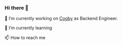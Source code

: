 ### Hi there 👋
🔭 I’m currently working on [Cooby](https://github.com/cooby-inc) as Backend Engineer.

🌱 I’m currently learning

📫 How to reach me
<!--
**R06942143/R06942143** is a ✨ _special_ ✨ repository because its `README.md` (this file) appears on your GitHub profile.

Here are some ideas to get you started:

- 🔭 I’m currently working ...
- 🌱 I’m currently learning ...
- 👯 I’m looking to collaborate on ...
- 🤔 I’m looking for help with ...
- 💬 Ask me about ...
- 📫 How to reach me: ...
- 😄 Pronouns: ...
- ⚡ Fun fact: ...
-->
